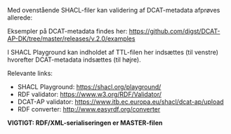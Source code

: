 

Med ovenstående SHACL-filer kan validering af DCAT-metadata afprøves allerede:

Eksempler på DCAT-metadata findes her: https://github.com/digst/DCAT-AP-DK/tree/master/releases/v.2.0/examples

I SHACL Playground kan indholdet af TTL-filen her indsættes (til venstre) hvorefter DCAT-metadata indsættes (til højre).

Relevante links:

* SHACL Playground: https://shacl.org/playground/
* RDF validator: https://www.w3.org/RDF/Validator/
* DCAT-AP validator: https://www.itb.ec.europa.eu/shacl/dcat-ap/upload
* RDF converter: http://www.easyrdf.org/converter

**VIGTIGT: RDF/XML-serialiseringen er MASTER-filen**
